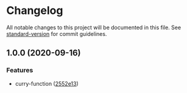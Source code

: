 # Changelog

All notable changes to this project will be documented in this file. See [standard-version](https://github.com/conventional-changelog/standard-version) for commit guidelines.

## 1.0.0 (2020-09-16)


### Features

* curry-function ([2552e13](https://github.com/niallpaterson/curry-function/commit/2552e132f6d47729edc02bc66dc2dae06a5984d0))
